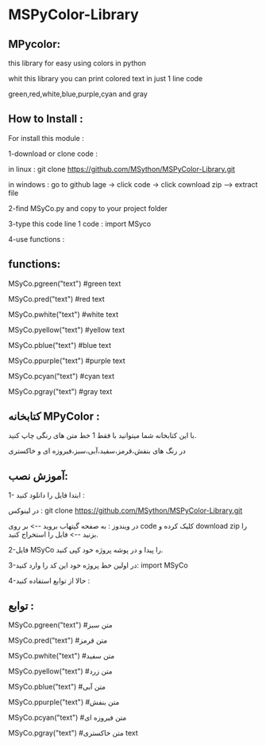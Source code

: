 # MSPyColor-Library

MPycolor:
------------

this library for easy using colors in python

whit this library you can print colored text in just 1 line code

green,red,white,blue,purple,cyan and gray

How to Install :
-----------------------
For install this module :

1-download or clone code :

in linux : git clone https://github.com/MSython/MSPyColor-Library.git

in windows : go to github lage -> click code -> click cownload zip --> extract file

2-find MSyCo.py and copy to your project folder

3-type this code line 1 code : import MSyco

4-use functions :

functions:
------------

MSyCo.pgreen("text")  #green text

MSyCo.pred("text") #red text

MSyCo.pwhite("text") #white text

MSyCo.pyellow("text") #yellow text

MSyCo.pblue("text")  #blue text
  
MSyCo.ppurple("text") #purple text

MSyCo.pcyan("text") #cyan text

MSyCo.pgray("text") #gray text

کتابخانه MPyColor :
--------------------------

با این کتابخانه شما میتوانید با فقط 1 خط متن های رنگی چاپ کنید.

در رنگ های بنفش،قرمز،سفید،آبی،سبز،فیروزه ای و خاکستری


آموزش نصب:
---------------------

1- ابتدا فایل را دانلود کنید :

در لینوکس : git clone https://github.com/MSython/MSPyColor-Library.git

در ویندوز : به صفحه گیتهاب بروید --> بر روی code کلیک کرده و download zip را بزنید --> فایل را استخراج کنید.

2-فایل MSyCo را پیدا و در پوشه پروژه خود کپی کنید.

3-در اولین خط پروژه خود این کد را وارد کنید: import MSyCo

4-حالا از توابع استفاده کنید : 

توابع : 
----------------------

MSyCo.pgreen("text")  #متن سبز

MSyCo.pred("text") #متن قرمز

MSyCo.pwhite("text") #متن سفید

MSyCo.pyellow("text") #متن زرد

MSyCo.pblue("text")  #متن آبی
  
MSyCo.ppurple("text") #متن بنفش

MSyCo.pcyan("text") #متن فیروزه ای

MSyCo.pgray("text") #متن خاکستری text
